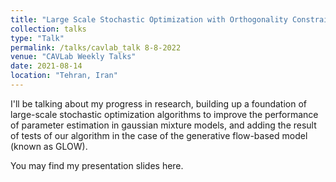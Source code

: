 ```yaml
---
title: "Large Scale Stochastic Optimization with Orthogonality Constraint"
collection: talks
type: "Talk"
permalink: /talks/cavlab_talk 8-8-2022
venue: "CAVLab Weekly Talks"
date: 2021-08-14
location: "Tehran, Iran"
---
```



I'll be talking about my progress in research, building up a foundation of large-scale stochastic optimization algorithms to improve the performance of parameter estimation in gaussian mixture models, and adding the result of tests of our algorithm in the case of the generative flow-based model (known as GLOW).

You may find my presentation slides here.
